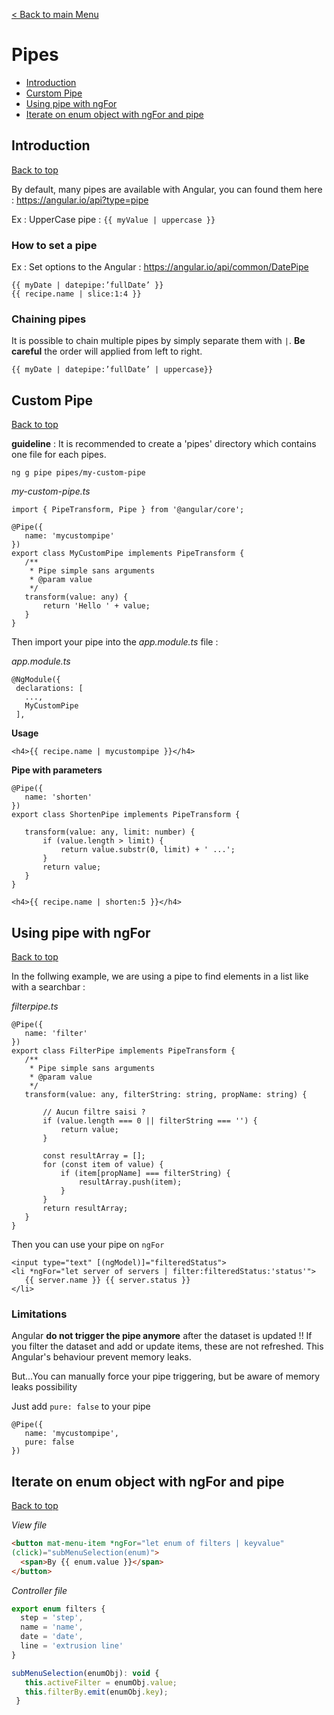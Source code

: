 [< Back to main Menu](https://github.com/gsoulie/Mobile-App-Development/blob/master/angular-sheet.md)    

# Pipes    

* [Introduction](#introduction)     
* [Curstom Pipe](#custom-pipe)    
* [Using pipe with ngFor](#using-pipe-with-ngfor)    
* [Iterate on enum object with ngFor and pipe](#iterate-on-enum-object-with-ngfor-and-pipe)        

## Introduction
[Back to top](#pipes) 

By default, many pipes are available with Angular, you can found them here : https://angular.io/api?type=pipe

Ex : UpperCase pipe : ```{{ myValue | uppercase }}```

### How to set a pipe

Ex : Set options to the Angular : https://angular.io/api/common/DatePipe

```
{{ myDate | datepipe:’fullDate’ }}
{{ recipe.name | slice:1:4 }}
```

### Chaining pipes

It is possible to chain multiple pipes by simply separate them with ```|```. **Be careful** the order will applied from left to right.

```
{{ myDate | datepipe:’fullDate’ | uppercase}}
```

## Custom Pipe
[Back to top](#pipes) 

**guideline** : It is recommended to create a 'pipes' directory which contains one file for each pipes.

```ng g pipe pipes/my-custom-pipe```

*my-custom-pipe.ts*

```
import { PipeTransform, Pipe } from '@angular/core';
 
@Pipe({
   name: 'mycustompipe'
})
export class MyCustomPipe implements PipeTransform {
   /**
    * Pipe simple sans arguments
    * @param value
    */
   transform(value: any) {
       return 'Hello ' + value;
   }
}
```

Then import your pipe into the *app.module.ts* file :

*app.module.ts*

```
@NgModule({
 declarations: [
   ...,
   MyCustomPipe
 ],
 ```

**Usage**

```
<h4>{{ recipe.name | mycustompipe }}</h4>
```

**Pipe with parameters**

```
@Pipe({
   name: 'shorten'
})
export class ShortenPipe implements PipeTransform {
 
   transform(value: any, limit: number) {
       if (value.length > limit) {
           return value.substr(0, limit) + ' ...';
       }
       return value;
   }
}
```

```
<h4>{{ recipe.name | shorten:5 }}</h4>
```

## Using pipe with ngFor
[Back to top](#pipes) 

In the follwing example, we are using a pipe to find elements in a list like with a searchbar :

*filterpipe.ts*

```
@Pipe({
   name: 'filter'
})
export class FilterPipe implements PipeTransform {
   /**
    * Pipe simple sans arguments
    * @param value
    */
   transform(value: any, filterString: string, propName: string) {
 
       // Aucun filtre saisi ?
       if (value.length === 0 || filterString === '') {
           return value;
       }
 
       const resultArray = [];
       for (const item of value) {
           if (item[propName] === filterString) {
               resultArray.push(item);
           }
       }
       return resultArray;
   }
}
```

Then you can use your pipe on ```ngFor```

```
<input type="text" [(ngModel)]="filteredStatus">
<li *ngFor="let server of servers | filter:filteredStatus:'status'">
   {{ server.name }} {{ server.status }}
</li>
```

### Limitations

Angular **do not trigger the pipe anymore** after the dataset is updated !! If you filter the dataset and add or update items, these are not refreshed.
This Angular's behaviour prevent memory leaks.

But...You can manually force your pipe triggering, but be aware of memory leaks possibility

Just add ```pure: false``` to your pipe

```
@Pipe({
   name: 'mycustompipe',
   pure: false
})
```

## Iterate on enum object with ngFor and pipe
[Back to top](#pipes) 

*View file*

````html
<button mat-menu-item *ngFor="let enum of filters | keyvalue"
(click)="subMenuSelection(enum)">
  <span>By {{ enum.value }}</span>
</button>
````

*Controller file*

````javascript
export enum filters {
  step = 'step',
  name = 'name',
  date = 'date',
  line = 'extrusion line'
}

subMenuSelection(enumObj): void {
   this.activeFilter = enumObj.value;
   this.filterBy.emit(enumObj.key);
 }
````
